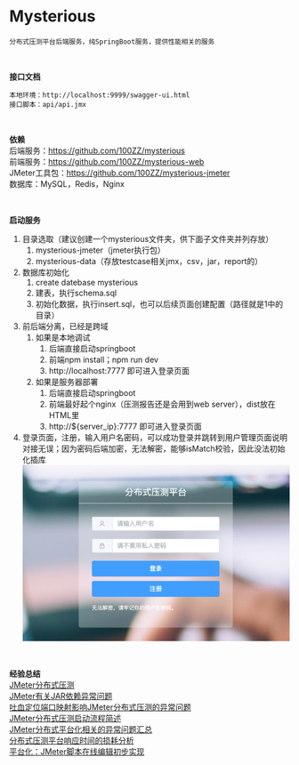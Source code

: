 # Mysterious
```
分布式压测平台后端服务，纯SpringBoot服务，提供性能相关的服务
```
<br> 

**接口文档**
```
本地环境：http://localhost:9999/swagger-ui.html
接口脚本：api/api.jmx
```
<br>

**依赖**
<br>
后端服务：https://github.com/100ZZ/mysterious
<br>
前端服务：https://github.com/100ZZ/mysterious-web
<br>
JMeter工具包：https://github.com/100ZZ/mysterious-jmeter
<br>
数据库：MySQL，Redis，Nginx

<br> 

**启动服务**
<br>
1. 目录选取（建议创建一个mysterious文件夹，供下面子文件夹并列存放）
   1. mysterious-jmeter（jmeter执行包）    
   2. mysterious-data（存放testcase相关jmx，csv，jar，report的）
2. 数据库初始化
   1. create datebase mysterious
   2. 建表，执行schema.sql
   3. 初始化数据，执行insert.sql，也可以后续页面创建配置（路径就是1中的目录）
3. 前后端分离，已经是跨域
   1. 如果是本地调试
      1. 后端直接启动springboot
      2. 前端npm install；npm run dev
      3. http://localhost:7777 即可进入登录页面
   2. 如果是服务器部署
      1. 后端直接启动springboot
      2. 前端最好起个nginx（压测报告还是会用到web server），dist放在HTML里
      3. http://${server_ip}:7777 即可进入登录页面
4. 登录页面，注册，输入用户名密码，可以成功登录并跳转到用户管理页面说明对接无误；因为密码后端加密，无法解密，能够isMatch校验，因此没法初始化插库
![image](https://raw.githubusercontent.com/100ZZ/mysterious/master/pic/login.png)

<br>

**经验总结**
<br>
[JMeter分布式压测](https://lihuia.com/jmeter%e5%88%86%e5%b8%83%e5%bc%8f%e5%8e%8b%e6%b5%8b/)
<br>
[JMeter有关JAR依赖异常问题](https://lihuia.com/jmeter%e6%9c%89%e5%85%b3jar%e4%be%9d%e8%b5%96%e7%9a%84%e9%97%ae%e9%a2%98/)
<br>
[吐血定位端口映射影响JMeter分布式压测的异常问题](https://lihuia.com/%e5%90%90%e8%a1%80%e5%ae%9a%e4%bd%8d%e7%ab%af%e5%8f%a3%e6%98%a0%e5%b0%84%e5%bd%b1%e5%93%8djmeter%e5%88%86%e5%b8%83%e5%bc%8f%e5%8e%8b%e6%b5%8b%e7%9a%84%e5%bc%82%e5%b8%b8%e9%97%ae%e9%a2%98/)
<br>
[JMeter分布式压测启动流程简述](https://lihuia.com/jmeter%e5%88%86%e5%b8%83%e5%bc%8f%e5%8e%8b%e6%b5%8b%e5%90%af%e5%8a%a8%e6%b5%81%e7%a8%8b%e7%ae%80%e8%bf%b0/)
<br>
[JMeter分布式平台化相关的异常问题汇总](https://lihuia.com/jmeter%e5%88%86%e5%b8%83%e5%bc%8f%e7%9b%b8%e5%85%b3%e7%9a%84%e5%bc%82%e5%b8%b8%e9%97%ae%e9%a2%98%e6%b1%87%e6%80%bb/)
<br>
[分布式压测平台响应时间的损耗分析](https://lihuia.com/%e5%8e%8b%e6%b5%8b%e5%b9%b3%e5%8f%b0%e5%93%8d%e5%ba%94%e6%97%b6%e9%97%b4%e7%9a%84%e6%8d%9f%e8%80%97%e5%88%86%e6%9e%90/)
<br>
[平台化：JMeter脚本在线编辑初步实现](https://lihuia.com/%e5%b9%b3%e5%8f%b0%e5%8c%96%ef%bc%9ajmeter%e8%84%9a%e6%9c%ac%e5%9c%a8%e7%ba%bf%e7%bc%96%e8%be%91%e5%88%9d%e6%ad%a5%e5%ae%9e%e7%8e%b0/)
